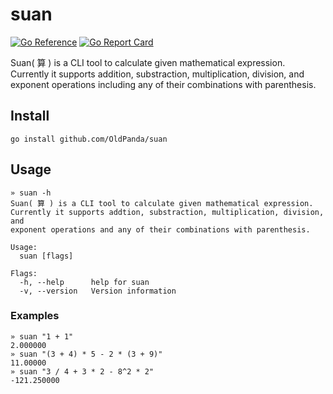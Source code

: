 # suan

[![Go Reference](https://pkg.go.dev/badge/github.com/OldPanda/suan.svg)](https://pkg.go.dev/github.com/OldPanda/suan)
[![Go Report Card](https://goreportcard.com/badge/github.com/OldPanda/suan)](https://goreportcard.com/report/github.com/OldPanda/suan)

Suan( 算 ) is a CLI tool to calculate given mathematical expression.
Currently it supports addition, substraction, multiplication, division, and
exponent operations including any of their combinations with parenthesis.

## Install

```
go install github.com/OldPanda/suan
```

## Usage

```
» suan -h
Suan( 算 ) is a CLI tool to calculate given mathematical expression.
Currently it supports addtion, substraction, multiplication, division, and
exponent operations and any of their combinations with parenthesis.

Usage:
  suan [flags]

Flags:
  -h, --help      help for suan
  -v, --version   Version information
```

### Examples

```
» suan "1 + 1"
2.000000
» suan "(3 + 4) * 5 - 2 * (3 + 9)"
11.00000
» suan "3 / 4 + 3 * 2 - 8^2 * 2"
-121.250000
```
